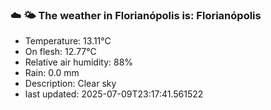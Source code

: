 ### ☁️ 🌤️  The weather in Florianópolis is: Florianópolis

- Temperature: 13.11°C
- On flesh: 12.77°C
- Relative air humidity: 88%
- Rain: 0.0 mm
- Description: Clear sky
- last updated: 2025-07-09T23:17:41.561522
